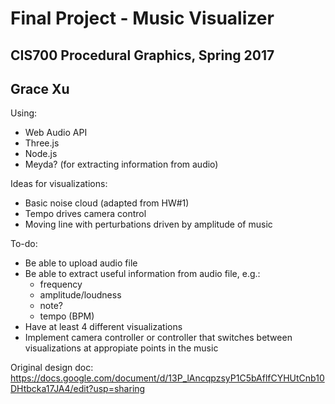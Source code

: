 # Final Project - Music Visualizer
## CIS700 Procedural Graphics, Spring 2017
## Grace Xu 

Using:
- Web Audio API
- Three.js
- Node.js 
- Meyda? (for extracting information from audio)

Ideas for visualizations: 
- Basic noise cloud (adapted from HW#1)
- Tempo drives camera control 
- Moving line with perturbations driven by amplitude of music

To-do:
- Be able to upload audio file
- Be able to extract useful information from audio file, e.g.:
	- frequency
	- amplitude/loudness
	- note?
	- tempo (BPM)
- Have at least 4 different visualizations
- Implement camera controller or controller that switches between visualizations at appropiate points in the music

Original design doc: https://docs.google.com/document/d/13P_lAncqpzsyP1C5bAflfCYHUtCnb10DHtbcka17JA4/edit?usp=sharing
